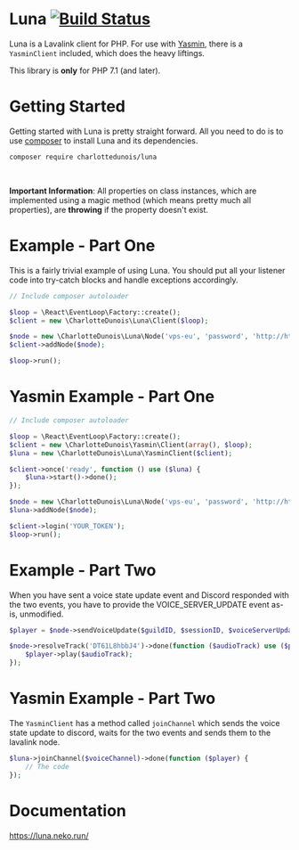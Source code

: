 # Luna [![Build Status](https://scrutinizer-ci.com/g/CharlotteDunois/Luna/badges/build.png?b=master)](https://scrutinizer-ci.com/g/CharlotteDunois/Luna/build-status/master)

Luna is a Lavalink client for PHP. For use with [Yasmin](https://github.com/CharlotteDunois/Yasmin), there is a `YasminClient` included, which does the heavy liftings.

This library is **only** for PHP 7.1 (and later).

# Getting Started
Getting started with Luna is pretty straight forward. All you need to do is to use [composer](https://packagist.org/packages/charlottedunois/luna) to install Luna and its dependencies.

```
composer require charlottedunois/luna
```

<br>

**Important Information**: All properties on class instances, which are implemented using a magic method (which means pretty much all properties), are **throwing** if the property doesn't exist.

# Example - Part One
This is a fairly trivial example of using Luna. You should put all your listener code into try-catch blocks and handle exceptions accordingly.

```php
// Include composer autoloader

$loop = \React\EventLoop\Factory::create();
$client = new \CharlotteDunois\Luna\Client($loop);

$node = new \CharlotteDunois\Luna\Node('vps-eu', 'password', 'http://http-api-url', 'ws://ws-api-url', 'eu');
$client->addNode($node);

$loop->run();
```

# Yasmin Example - Part One

```php
// Include composer autoloader

$loop = \React\EventLoop\Factory::create();
$client = new \CharlotteDunois\Yasmin\Client(array(), $loop);
$luna = new \CharlotteDunois\Luna\YasminClient($client);

$client->once('ready', function () use ($luna) {
    $luna->start()->done();
});

$node = new \CharlotteDunois\Luna\Node('vps-eu', 'password', 'http://http-api-url', 'ws://ws-api-url', 'eu');
$luna->addNode($node);

$client->login('YOUR_TOKEN');
$loop->run();
```

# Example - Part Two
When you have sent a voice state update event and Discord responded with the two events, you have to provide the VOICE_SERVER_UPDATE event as-is, unmodified.

```php
$player = $node->sendVoiceUpdate($guildID, $sessionID, $voiceServerUpdateEvent);

$node->resolveTrack('DT61L8hbbJ4')->done(function ($audioTrack) use ($player) {
    $player->play($audioTrack);
});
```

# Yasmin Example - Part Two
The `YasminClient` has a method called `joinChannel` which sends the voice state update to discord, waits for the two events and sends them to the lavalink node.

```php
$luna->joinChannel($voiceChannel)->done(function ($player) {
    // The code
});
```

# Documentation
https://luna.neko.run/
